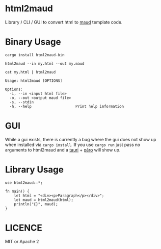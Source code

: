 # html2maud

Library / CLI / GUI to convert html to [maud]() template code.

# Binary Usage

`cargo install html2maud-bin`

`html2maud --in my.html --out my.maud`

`cat my.html | html2maud`

```
Usage: html2maud [OPTIONS]

Options:
  -i, --in <input html file>
  -o, --out <output maud file>
  -s, --stdin
  -h, --help                    Print help information
```

# GUI

While a gui exists, there is currently a bug where the gui does not show up when installed via `cargo install`.
If you use `cargo run` just pass no arguments to html2maud and a [tauri](https:://tauri.app) + [pâro](https://github.com/grayfallstown/paro-rs) will show up.

# Library Usage

```
use html2maud::*;

fn main() {
    let html = "<div><p>Paragraph</p></div>";
    let maud = html2maud(html);
    println("{}", maud);
}
```

# LICENCE

MIT or Apache 2
